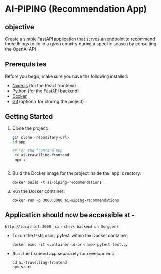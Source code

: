 # AI-PIPING (Recommendation App)

## objective
Create a simple FastAPI application that serves an endpoint to recommend three things to do in a given country during a specific season by consulting the OpenAI API.



## Prerequisites

Before you begin, make sure you have the following installed:
- [Node.js](https://nodejs.org/) (for the React frontend)
- [Python](https://www.python.org/) (for the FastAPI backend)
- [Docker](https://www.docker.com/get-started)
- [Git](https://git-scm.com/downloads) (optional for cloning the project)

## Getting Started

1. Clone the project:

   ```bash
   git clone <repository-url>
   cd app

   ## For the frontend app
    cd ai-travelling-frontend
    npm i



2. Build the Docker image for the project inside the 'app' directory:


    ```
    docker build -t ai-piping-recommendations .

3. Run the Docker container:

    ```
    docker run -p 3000:3000 ai-piping-recommendations

 ## Application should now be accessible at -

    http://localhost:3000 (can check backend on Swagger)

- To run the tests using pytest, within the Docker container:
  ```
  docker exec -it <container-id-or-name> pytest test.py

- Start the frontend app separately for development:

    ```
    cd ai-travelling-frontend
    npm start



